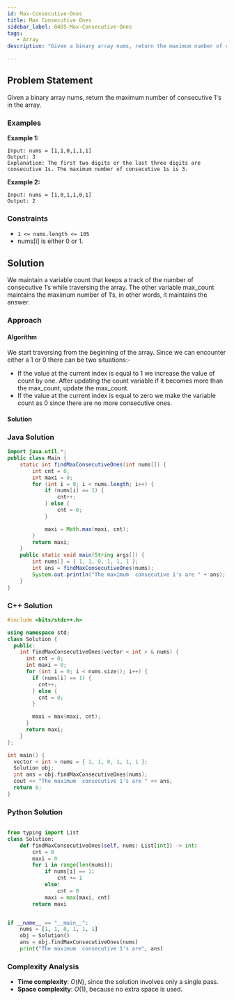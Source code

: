 ```yaml
---
id: Max-Consecutive-Ones
title: Max Consecutive Ones
sidebar_label: 0485-Max-Consecutive-Ones
tags:
   - Array
description: "Given a binary array nums, return the maximum number of consecutive 1's in the array."

---
```




## Problem Statement

Given a binary array nums, return the maximum number of consecutive 1's in the array.


### Examples

**Example 1:**

```plaintext
Input: nums = [1,1,0,1,1,1]
Output: 3
Explanation: The first two digits or the last three digits are consecutive 1s. The maximum number of consecutive 1s is 3.
```

**Example 2:**

```plaintext
Input: nums = [1,0,1,1,0,1]
Output: 2
```

### Constraints

- `1 <= nums.length <= 105`
- nums[i] is either 0 or 1.
  

## Solution

We maintain a variable count that keeps a track of the number of consecutive 1’s while traversing the array. 
The other variable max_count maintains the maximum number of 1’s, in other words, it maintains the answer.

### Approach 

#### Algorithm
We start traversing from the beginning of the array. Since we can encounter either a 1 or 0 there can be two situations:-
  - If  the value at the current index is equal to 1 we increase the value of count by one.
    After updating  the count variable if it becomes more than the max_count, update the max_count.
  - If the value at the current index is equal to zero we make the variable count as 0 since there are no more consecutive ones.

#### Solution

### Java Solution

```Java
import java.util.*;
public class Main {
    static int findMaxConsecutiveOnes(int nums[]) {
        int cnt = 0;
        int maxi = 0;
        for (int i = 0; i < nums.length; i++) {
            if (nums[i] == 1) {
                cnt++;
            } else {
                cnt = 0;
            }

            maxi = Math.max(maxi, cnt);
        }
        return maxi;
    }
    public static void main(String args[]) {
        int nums[] = { 1, 1, 0, 1, 1, 1 };
        int ans = findMaxConsecutiveOnes(nums);
        System.out.println("The maximum  consecutive 1's are " + ans);
    }
}

```

### C++ Solution

```cpp
#include <bits/stdc++.h>

using namespace std;
class Solution {
  public:
    int findMaxConsecutiveOnes(vector < int > & nums) {
      int cnt = 0;
      int maxi = 0;
      for (int i = 0; i < nums.size(); i++) {
        if (nums[i] == 1) {
          cnt++;
        } else {
          cnt = 0;
        }

        maxi = max(maxi, cnt);
      }
      return maxi;
    }
};

int main() {
  vector < int > nums = { 1, 1, 0, 1, 1, 1 };
  Solution obj;
  int ans = obj.findMaxConsecutiveOnes(nums);
  cout << "The maximum  consecutive 1's are " << ans;
  return 0;
}
```

### Python Solution

```python

from typing import List
class Solution:
    def findMaxConsecutiveOnes(self, nums: List[int]) -> int:
        cnt = 0
        maxi = 0
        for i in range(len(nums)):
            if nums[i] == 1:
                cnt += 1
            else:
                cnt = 0
            maxi = max(maxi, cnt)
        return maxi


if __name__ == "__main__":
    nums = [1, 1, 0, 1, 1, 1]
    obj = Solution()
    ans = obj.findMaxConsecutiveOnes(nums)
    print("The maximum  consecutive 1's are", ans)
```

### Complexity Analysis

- **Time complexity**: $O(N)$, since the solution involves only a single pass.
- **Space complexity**: $O(1)$, because no extra space is used.
